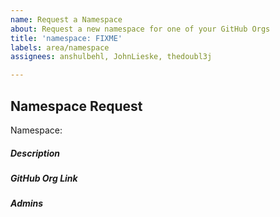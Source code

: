 ```yaml
---
name: Request a Namespace
about: Request a new namespace for one of your GitHub Orgs
title: 'namespace: FIXME'
labels: area/namespace
assignees: anshulbehl, JohnLieske, thedoubl3j

---
```


## Namespace Request
Namespace: 

##### Description
<!--- One line description, will be visible in Galaxy--->

##### GitHub Org Link
<!--- Please provide us with a link to your GitHub org -->

##### Admins
<!--- Please provide us with a list of Galaxy users who you would like to set up as admins on this namespace -->
<!--- Please ensure each admin has logged into galaxy.ansible.com, which will create their user account -->

